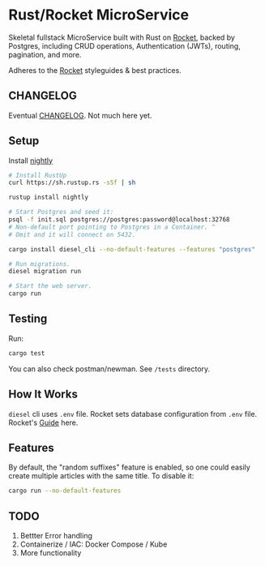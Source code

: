 # Rust/Rocket MicroService

Skeletal fullstack MicroService built with Rust on [Rocket](http://rocket.rs/), backed by Postgres, including CRUD operations, Authentication (JWTs), routing, pagination, and more.

Adheres to the [Rocket](http://rocket.rs/) styleguides & best practices.

## CHANGELOG

Eventual [CHANGELOG](CHANGELOG.md). Not much here yet.

## Setup

Install [nightly](https://www.rust-lang.org/en-US/install.html)
```sh
# Install RustUp
curl https://sh.rustup.rs -sSf | sh

rustup install nightly

# Start Postgres and seed it:
psql -f init.sql postgres://postgres:password@localhost:32768
# Non-default port pointing to Postgres in a Container. ^
# Omit and it will connect on 5432.

cargo install diesel_cli --no-default-features --features "postgres"

# Run migrations.
diesel migration run

# Start the web server.
cargo run
```

## Testing

Run:

```sh
cargo test
```

You can also check postman/newman. See `/tests` directory.

## How It Works

`diesel` cli uses `.env` file. Rocket sets database configuration from `.env` file.
Rocket's [Guide](https://rocket.rs/guide/) here.

## Features

By default, the "random suffixes" feature is enabled, so one could easily
create multiple articles with the same title. To disable it:

```sh
cargo run --no-default-features
```

## TODO

1. Bettter Error handling
1. Containerize / IAC: Docker Compose / Kube
2. More functionality

